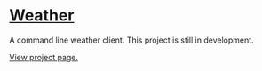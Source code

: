 # [Weather](http://prb2.github.io/weather/)

A command line weather client. This project is still in development.

[View project page.](http://prb2.github.io/weather/)


